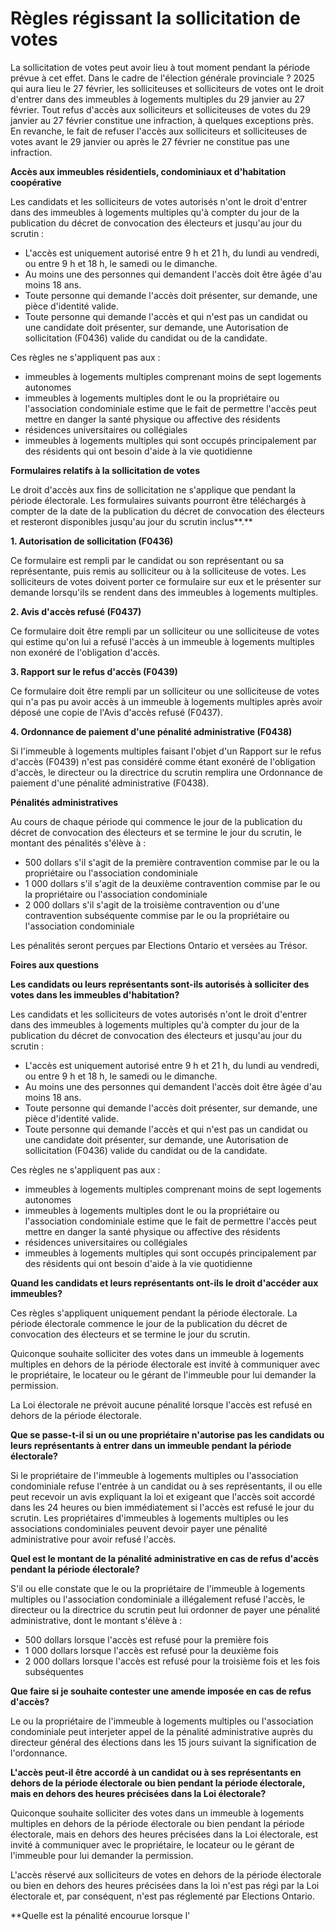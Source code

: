 ﻿# Règles régissant la sollicitation de votes

La sollicitation de votes peut avoir lieu à tout moment pendant la période prévue à cet effet. Dans le cadre de l'élection générale provinciale ? 2025 qui aura lieu le 27 février, les solliciteuses et solliciteurs de votes ont le droit d'entrer dans des immeubles à logements multiples du 29 janvier au 27 février. Tout refus d'accès aux solliciteurs et solliciteuses de votes du 29 janvier au 27 février constitue une infraction, à quelques exceptions près. En revanche, le fait de refuser l'accès aux solliciteurs et solliciteuses de votes avant le 29 janvier ou après le 27 février ne constitue pas une infraction.

**Accès aux immeubles résidentiels, condominiaux et d'habitation coopérative**

Les candidats et les solliciteurs de votes autorisés n'ont le droit d'entrer dans des immeubles à logements multiples qu'à compter du jour de la publication du décret de convocation des électeurs et jusqu'au jour du scrutin :

- L'accès est uniquement autorisé entre 9 h et 21 h, du lundi au vendredi, ou entre 9 h et 18 h, le samedi ou le dimanche.
- Au moins une des personnes qui demandent l'accès doit être âgée d'au moins 18 ans.
- Toute personne qui demande l'accès doit présenter, sur demande, une pièce d'identité valide.
- Toute personne qui demande l'accès et qui n'est pas un candidat ou une candidate doit présenter, sur demande, une Autorisation de sollicitation (F0436) valide du candidat ou de la candidate.

Ces règles ne s'appliquent pas aux :

- immeubles à logements multiples comprenant moins de sept logements autonomes
- immeubles à logements multiples dont le ou la propriétaire ou l'association condominiale estime que le fait de permettre l'accès peut mettre en danger la santé physique ou affective des résidents
- résidences universitaires ou collégiales
- immeubles à logements multiples qui sont occupés principalement par des résidents qui ont besoin d'aide à la vie quotidienne

**Formulaires relatifs à la sollicitation de votes**

Le droit d'accès aux fins de sollicitation ne s'applique que pendant la période électorale. Les formulaires suivants pourront être téléchargés à compter de la date de la publication du décret de convocation des électeurs et resteront disponibles jusqu'au jour du scrutin inclus**.**

**1. Autorisation de sollicitation (F0436)**

Ce formulaire est rempli par le candidat ou son représentant ou sa représentante, puis remis au solliciteur ou à la solliciteuse de votes. Les solliciteurs de votes doivent porter ce formulaire sur eux et le présenter sur demande lorsqu'ils se rendent dans des immeubles à logements multiples.

**2. Avis d'accès refusé (F0437)**

Ce formulaire doit être rempli par un solliciteur ou une solliciteuse de votes qui estime qu'on lui a refusé l'accès à un immeuble à logements multiples non exonéré de l'obligation d'accès.

**3. Rapport sur le refus d'accès (F0439)**

Ce formulaire doit être rempli par un solliciteur ou une solliciteuse de votes qui n'a pas pu avoir accès à un immeuble à logements multiples après avoir déposé une copie de l'Avis d'accès refusé (F0437).

**4. Ordonnance de paiement d'une pénalité administrative (F0438)**

Si l'immeuble à logements multiples faisant l'objet d'un Rapport sur le refus d'accès (F0439) n'est pas considéré comme étant exonéré de l'obligation d'accès, le directeur ou la directrice du scrutin remplira une Ordonnance de paiement d'une pénalité administrative (F0438).

**Pénalités administratives**

Au cours de chaque période qui commence le jour de la publication du décret de convocation des électeurs et se termine le jour du scrutin, le montant des pénalités s'élève à :

- 500 dollars s'il s'agit de la première contravention commise par le ou la propriétaire ou l'association condominiale
- 1 000 dollars s'il s'agit de la deuxième contravention commise par le ou la propriétaire ou l'association condominiale
- 2 000 dollars s'il s'agit de la troisième contravention ou d'une contravention subséquente commise par le ou la propriétaire ou l'association condominiale

Les pénalités seront perçues par Elections Ontario et versées au Trésor.

**Foires aux questions**

**Les candidats ou leurs représentants sont-ils autorisés à solliciter des votes dans les immeubles d'habitation?**

Les candidats et les solliciteurs de votes autorisés n'ont le droit d'entrer dans des immeubles à logements multiples qu'à compter du jour de la publication du décret de convocation des électeurs et jusqu'au jour du scrutin :

- L'accès est uniquement autorisé entre 9 h et 21 h, du lundi au vendredi, ou entre 9 h et 18 h, le samedi ou le dimanche.
- Au moins une des personnes qui demandent l'accès doit être âgée d'au moins 18 ans.
- Toute personne qui demande l'accès doit présenter, sur demande, une pièce d'identité valide.
- Toute personne qui demande l'accès et qui n'est pas un candidat ou une candidate doit présenter, sur demande, une Autorisation de sollicitation (F0436) valide du candidat ou de la candidate.

Ces règles ne s'appliquent pas aux :

- immeubles à logements multiples comprenant moins de sept logements autonomes
- immeubles à logements multiples dont le ou la propriétaire ou l'association condominiale estime que le fait de permettre l'accès peut mettre en danger la santé physique ou affective des résidents
- résidences universitaires ou collégiales
- immeubles à logements multiples qui sont occupés principalement par des résidents qui ont besoin d'aide à la vie quotidienne

**Quand les candidats et leurs représentants ont-ils le droit d'accéder aux immeubles?**

Ces règles s'appliquent uniquement pendant la période électorale. La période électorale commence le jour de la publication du décret de convocation des électeurs et se termine le jour du scrutin.

Quiconque souhaite solliciter des votes dans un immeuble à logements multiples en dehors de la période électorale est invité à communiquer avec le propriétaire, le locateur ou le gérant de l'immeuble pour lui demander la permission.

La Loi électorale ne prévoit aucune pénalité lorsque l'accès est refusé en dehors de la période électorale.

**Que se passe-t-il si un ou une propriétaire n'autorise pas les candidats ou leurs représentants à entrer dans un immeuble pendant la période électorale?**

Si le propriétaire de l'immeuble à logements multiples ou l'association condominiale refuse l'entrée à un candidat ou à ses représentants, il ou elle peut recevoir un avis expliquant la loi et exigeant que l'accès soit accordé dans les 24 heures ou bien immédiatement si l'accès est refusé le jour du scrutin. Les propriétaires d'immeubles à logements multiples ou les associations condominiales peuvent devoir payer une pénalité administrative pour avoir refusé l'accès.

**Quel est le montant de la pénalité administrative en cas de refus d'accès pendant la période électorale?**

S'il ou elle constate que le ou la propriétaire de l'immeuble à logements multiples ou l'association condominiale a illégalement refusé l'accès, le directeur ou la directrice du scrutin peut lui ordonner de payer une pénalité administrative, dont le montant s'élève à :

- 500 dollars lorsque l'accès est refusé pour la première fois
- 1 000 dollars lorsque l'accès est refusé pour la deuxième fois
- 2 000 dollars lorsque l'accès est refusé pour la troisième fois et les fois subséquentes

**Que faire si je souhaite contester une amende imposée en cas de refus d'accès?**

Le ou la propriétaire de l'immeuble à logements multiples ou l'association condominiale peut interjeter appel de la pénalité administrative auprès du directeur général des élections dans les 15 jours suivant la signification de l'ordonnance.

**L'accès peut-il être accordé à un candidat ou à ses représentants en dehors de la période électorale ou bien pendant la période électorale, mais en dehors des heures précisées dans la Loi électorale?**

Quiconque souhaite solliciter des votes dans un immeuble à logements multiples en dehors de la période électorale ou bien pendant la période électorale, mais en dehors des heures précisées dans la Loi électorale, est invité à communiquer avec le propriétaire, le locateur ou le gérant de l'immeuble pour lui demander la permission.

L'accès réservé aux solliciteurs de votes en dehors de la période électorale ou bien en dehors des heures précisées dans la loi n'est pas régi par la Loi électorale et, par conséquent, n'est pas réglementé par Elections Ontario.

**Quelle est la pénalité encourue lorsque l'

